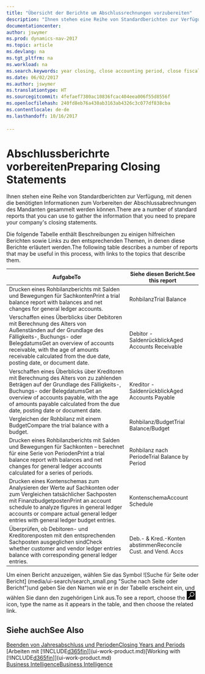 ```yaml
---
title: "Übersicht der Berichte um Abschlussrechnungen vorzubereiten"
description: "Ihnen stehen eine Reihe von Standardberichten zur Verfügung, mit denen die benötigten Informationen zum Vorbereiten der Abschlussabrechnungen des Mandanten gesammelt werden können."
documentationcenter: 
author: jswymer
ms.prod: dynamics-nav-2017
ms.topic: article
ms.devlang: na
ms.tgt_pltfrm: na
ms.workload: na
ms.search.keywords: year closing, close accounting period, close fiscal year, aging, creditor payments, vendor payments, assets, liabilities, equity, analysis, reporting, financial report, business intelligence, BI, Power Bi, KPI
ms.date: 06/02/2017
ms.author: jswymer
ms.translationtype: HT
ms.sourcegitcommit: 4fefaef7380ac10836fcac404eea006f55d8556f
ms.openlocfilehash: 240fd8eb76a430ab3163ab4326c3c077df838cba
ms.contentlocale: de-de
ms.lasthandoff: 10/16/2017

---
```

# <a name="preparing-closing-statements"></a><span data-ttu-id="fc5b8-103">Abschlussberichrte vorbereiten</span><span class="sxs-lookup"><span data-stu-id="fc5b8-103">Preparing Closing Statements</span></span>
<span data-ttu-id="fc5b8-104">Ihnen stehen eine Reihe von Standardberichten zur Verfügung, mit denen die benötigten Informationen zum Vorbereiten der Abschlussabrechnungen des Mandanten gesammelt werden können.</span><span class="sxs-lookup"><span data-stu-id="fc5b8-104">There are a number of standard reports that you can use to gather the information that you need to prepare your company's closing statements.</span></span>

<span data-ttu-id="fc5b8-105">Die folgende Tabelle enthält Beschreibungen zu einigen hilfreichen Berichten sowie Links zu den entsprechenden Themen, in denen diese Berichte erläutert werden.</span><span class="sxs-lookup"><span data-stu-id="fc5b8-105">The following table describes a number of reports that may be useful in this process, with links to the topics that describe them.</span></span>

| <span data-ttu-id="fc5b8-106">Aufgabe</span><span class="sxs-lookup"><span data-stu-id="fc5b8-106">To</span></span> | <span data-ttu-id="fc5b8-107">Siehe diesen Bericht.</span><span class="sxs-lookup"><span data-stu-id="fc5b8-107">See this report</span></span> |
| --- | --- |
| <span data-ttu-id="fc5b8-108">Drucken eines Rohbilanzberichts mit Salden und Bewegungen für Sachkonten</span><span class="sxs-lookup"><span data-stu-id="fc5b8-108">Print a trial balance report with balances and net changes for general ledger accounts.</span></span> |<span data-ttu-id="fc5b8-109">Rohbilanz</span><span class="sxs-lookup"><span data-stu-id="fc5b8-109">Trial Balance</span></span> |
| <span data-ttu-id="fc5b8-110">Verschaffen eines Überblicks über Debitoren mit Berechnung des Alters von Außenständen auf der Grundlage des Fälligkeits-, Buchungs- oder Belegdatums</span><span class="sxs-lookup"><span data-stu-id="fc5b8-110">Get an overview of accounts receivable, with the age of amounts receivable calculated from the due date, posting date, or document date.</span></span> |<span data-ttu-id="fc5b8-111">Debitor - Saldenrückblick</span><span class="sxs-lookup"><span data-stu-id="fc5b8-111">Aged Accounts Receivable</span></span> |
| <span data-ttu-id="fc5b8-112">Verschaffen eines Überblicks über Kreditoren mit Berechnung des Alters von zu zahlenden Beträgen auf der Grundlage des Fälligkeits-, Buchungs- oder Belegdatums</span><span class="sxs-lookup"><span data-stu-id="fc5b8-112">Get an overview of accounts payable, with the age of amounts payable calculated from the due date, posting date or document date.</span></span> |<span data-ttu-id="fc5b8-113">Kreditor - Saldenrückblick</span><span class="sxs-lookup"><span data-stu-id="fc5b8-113">Aged Accounts Payable</span></span> |
| <span data-ttu-id="fc5b8-114">Vergleichen der Rohbilanz mit einem Budget</span><span class="sxs-lookup"><span data-stu-id="fc5b8-114">Compare the trial balance with a budget.</span></span> |<span data-ttu-id="fc5b8-115">Rohbilanz/Budget</span><span class="sxs-lookup"><span data-stu-id="fc5b8-115">Trial Balance/Budget</span></span> |
| <span data-ttu-id="fc5b8-116">Drucken eines Rohbilanzberichts mit Salden und Bewegungen für Sachkonten – berechnet für eine Serie von Perioden</span><span class="sxs-lookup"><span data-stu-id="fc5b8-116">Print a trial balance report with balances and net changes for general ledger accounts calculated for a series of periods.</span></span> |<span data-ttu-id="fc5b8-117">Rohbilanz nach Periode</span><span class="sxs-lookup"><span data-stu-id="fc5b8-117">Trial Balance by Period</span></span> |
| <span data-ttu-id="fc5b8-118">Drucken eines Kontenschemas zum Analysieren der Werte auf Sachkonten oder zum Vergleichen tatsächlicher Sachposten mit Finanzbudgetposten</span><span class="sxs-lookup"><span data-stu-id="fc5b8-118">Print an account schedule to analyze figures in general ledger accounts or compare actual general ledger entries with general ledger budget entries.</span></span> |<span data-ttu-id="fc5b8-119">Kontenschema</span><span class="sxs-lookup"><span data-stu-id="fc5b8-119">Account Schedule</span></span> |
| <span data-ttu-id="fc5b8-120">Überprüfen, ob Debitoren- und Kreditorenposten mit den entsprechenden Sachposten ausgeglichen sind</span><span class="sxs-lookup"><span data-stu-id="fc5b8-120">Check whether customer and vendor ledger entries balance with corresponding general ledger entries.</span></span> |<span data-ttu-id="fc5b8-121">Deb.- & Kred.-Konten abstimmen</span><span class="sxs-lookup"><span data-stu-id="fc5b8-121">Reconcile Cust. and Vend. Accs</span></span> |

<span data-ttu-id="fc5b8-122">Um einen Bericht anzuzeigen, wählen Sie das Symbol ![Suche für Seite oder Bericht] (media/ui-search/search_small.png "Suche nach Seite oder Bericht")und geben Sie den Namen wie er in der Tabelle erscheint ein, und wählen Sie dann den zugehörigen Link aus.</span><span class="sxs-lookup"><span data-stu-id="fc5b8-122">To see a report, choose the ![Search for Page or Report](media/ui-search/search_small.png "Search for Page or Report icon") icon, type the name as it appears in the table, and then choose the related link.</span></span>

## <a name="see-also"></a><span data-ttu-id="fc5b8-123">Siehe auch</span><span class="sxs-lookup"><span data-stu-id="fc5b8-123">See Also</span></span>
[<span data-ttu-id="fc5b8-124">Beenden von Jahresabschluss und Perioden</span><span class="sxs-lookup"><span data-stu-id="fc5b8-124">Closing Years and Periods</span></span>](year-close-years-periods.md)  
<span data-ttu-id="fc5b8-125">[Arbeiten mit [!INCLUDE[d365fin](includes/d365fin_md.md)]](ui-work-product.md)</span><span class="sxs-lookup"><span data-stu-id="fc5b8-125">[Working with [!INCLUDE[d365fin](includes/d365fin_md.md)]](ui-work-product.md)</span></span>  
[<span data-ttu-id="fc5b8-126">Business Intelligence</span><span class="sxs-lookup"><span data-stu-id="fc5b8-126">Business Intelligence</span></span>](bi.md)

